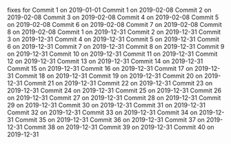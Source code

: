 fixes for 
Commit 1 on 2019-01-01
Commit 1 on 2019-02-08
Commit 2 on 2019-02-08
Commit 3 on 2019-02-08
Commit 4 on 2019-02-08
Commit 5 on 2019-02-08
Commit 6 on 2019-02-08
Commit 7 on 2019-02-08
Commit 8 on 2019-02-08
Commit 1 on 2019-12-31
Commit 2 on 2019-12-31
Commit 3 on 2019-12-31
Commit 4 on 2019-12-31
Commit 5 on 2019-12-31
Commit 6 on 2019-12-31
Commit 7 on 2019-12-31
Commit 8 on 2019-12-31
Commit 9 on 2019-12-31
Commit 10 on 2019-12-31
Commit 11 on 2019-12-31
Commit 12 on 2019-12-31
Commit 13 on 2019-12-31
Commit 14 on 2019-12-31
Commit 15 on 2019-12-31
Commit 16 on 2019-12-31
Commit 17 on 2019-12-31
Commit 18 on 2019-12-31
Commit 19 on 2019-12-31
Commit 20 on 2019-12-31
Commit 21 on 2019-12-31
Commit 22 on 2019-12-31
Commit 23 on 2019-12-31
Commit 24 on 2019-12-31
Commit 25 on 2019-12-31
Commit 26 on 2019-12-31
Commit 27 on 2019-12-31
Commit 28 on 2019-12-31
Commit 29 on 2019-12-31
Commit 30 on 2019-12-31
Commit 31 on 2019-12-31
Commit 32 on 2019-12-31
Commit 33 on 2019-12-31
Commit 34 on 2019-12-31
Commit 35 on 2019-12-31
Commit 36 on 2019-12-31
Commit 37 on 2019-12-31
Commit 38 on 2019-12-31
Commit 39 on 2019-12-31
Commit 40 on 2019-12-31
